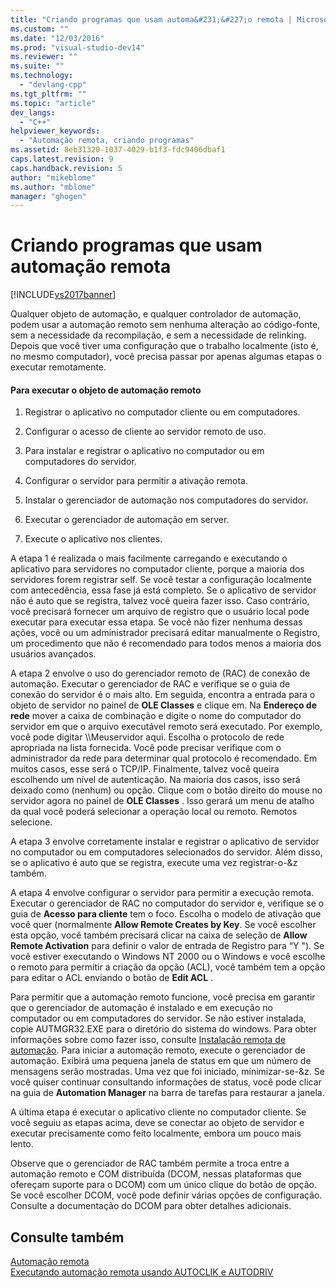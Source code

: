 ```yaml
---
title: "Criando programas que usam automa&#231;&#227;o remota | Microsoft Docs"
ms.custom: ""
ms.date: "12/03/2016"
ms.prod: "visual-studio-dev14"
ms.reviewer: ""
ms.suite: ""
ms.technology: 
  - "devlang-cpp"
ms.tgt_pltfrm: ""
ms.topic: "article"
dev_langs: 
  - "C++"
helpviewer_keywords: 
  - "Automação remota, criando programas"
ms.assetid: 8eb31320-1037-4029-b1f3-fdc9406dbaf1
caps.latest.revision: 9
caps.handback.revision: 5
author: "mikeblome"
ms.author: "mblome"
manager: "ghogen"
---
```

# Criando programas que usam automa&#231;&#227;o remota
[!INCLUDE[vs2017banner](../assembler/inline/includes/vs2017banner.md)]

Qualquer objeto de automação, e qualquer controlador de automação, podem usar a automação remoto sem nenhuma alteração ao código\-fonte, sem a necessidade da recompilação, e sem a necessidade de relinking.  Depois que você tiver uma configuração que o trabalho localmente \(isto é, no mesmo computador\), você precisa passar por apenas algumas etapas o executar remotamente.  
  
#### Para executar o objeto de automação remoto  
  
1.  Registrar o aplicativo no computador cliente ou em computadores.  
  
2.  Configurar o acesso de cliente ao servidor remoto de uso.  
  
3.  Para instalar e registrar o aplicativo no computador ou em computadores do servidor.  
  
4.  Configurar o servidor para permitir a ativação remota.  
  
5.  Instalar o gerenciador de automação nos computadores do servidor.  
  
6.  Executar o gerenciador de automação em server.  
  
7.  Execute o aplicativo nos clientes.  
  
 A etapa 1 é realizada o mais facilmente carregando e executando o aplicativo para servidores no computador cliente, porque a maioria dos servidores forem registrar self.  Se você testar a configuração localmente com antecedência, essa fase já está completo.  Se o aplicativo de servidor não é auto que se registra, talvez você queira fazer isso.  Caso contrário, você precisará fornecer um arquivo de registro que o usuário local pode executar para executar essa etapa.  Se você não fizer nenhuma dessas ações, você ou um administrador precisará editar manualmente o Registro, um procedimento que não é recomendado para todos menos a maioria dos usuários avançados.  
  
 A etapa 2 envolve o uso do gerenciador remoto de \(RAC\) de conexão de automação.  Executar o gerenciador de RAC e verifique se o guia de conexão do servidor é o mais alto.  Em seguida, encontra a entrada para o objeto de servidor no painel de **OLE Classes** e clique em.  Na **Endereço de rede** mover a caixa de combinação e digite o nome do computador do servidor em que o arquivo executável remoto será executado.  Por exemplo, você pode digitar \\\\Meuservidor aqui.  Escolha o protocolo de rede apropriada na lista fornecida.  Você pode precisar verifique com o administrador da rede para determinar qual protocolo é recomendado.  Em muitos casos, esse será o TCP\/IP.  Finalmente, talvez você queira escolhendo um nível de autenticação.  Na maioria dos casos, isso será deixado como \(nenhum\) ou opção.  Clique com o botão direito do mouse no servidor agora no painel de **OLE Classes** .  Isso gerará um menu de atalho da qual você poderá selecionar a operação local ou remoto.  Remotos selecione.  
  
 A etapa 3 envolve corretamente instalar e registrar o aplicativo de servidor no computador ou em computadores selecionados do servidor.  Além disso, se o aplicativo é auto que se registra, execute uma vez registrar\-o\-&z também.  
  
 A etapa 4 envolve configurar o servidor para permitir a execução remota.  Executar o gerenciador de RAC no computador do servidor e, verifique se o guia de **Acesso para cliente** tem o foco.  Escolha o modelo de ativação que você quer \(normalmente **Allow Remote Creates by Key**.  Se você escolher esta opção, você também precisará clicar na caixa de seleção de **Allow Remote Activation** para definir o valor de entrada de Registro para “Y "\).  Se você estiver executando o Windows NT 2000 ou o Windows e você escolhe o remoto para permitir a criação da opção \(ACL\), você também tem a opção para editar o ACL enviando o botão de **Edit ACL** .  
  
 Para permitir que a automação remoto funcione, você precisa em garantir que o gerenciador de automação é instalado e em execução no computador ou em computadores do servidor.  Se não estiver instalada, copie AUTMGR32.EXE para o diretório do sistema do windows.  Para obter informações sobre como fazer isso, consulte [Instalação remota de automação](../Topic/Remote%20Automation%20Installation.md).  Para iniciar a automação remoto, execute o gerenciador de automação.  Exibirá uma pequena janela de status em que um número de mensagens serão mostradas.  Uma vez que foi iniciado, minimizar\-se\-&z.  Se você quiser continuar consultando informações de status, você pode clicar na guia de **Automation Manager** na barra de tarefas para restaurar a janela.  
  
 A última etapa é executar o aplicativo cliente no computador cliente.  Se você seguiu as etapas acima, deve se conectar ao objeto de servidor e executar precisamente como feito localmente, embora um pouco mais lento.  
  
 Observe que o gerenciador de RAC também permite a troca entre a automação remoto e COM distribuída \(DCOM, nessas plataformas que ofereçam suporte para o DCOM\) com um único clique do botão de opção.  Se você escolher DCOM, você pode definir várias opções de configuração.  Consulte a documentação do DCOM para obter detalhes adicionais.  
  
## Consulte também  
 [Automação remota](../mfc/remote-automation.md)   
 [Executando automação remota usando AUTOCLIK e AUTODRIV](../mfc/running-remote-automation-using-autoclik-and-autodriv.md)